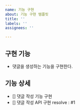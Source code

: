 ```yaml
---
name: 기능 구현
about: 기능 구현 템플릿
title: ''
labels: ''
assignees: ''

---
```


## 구현 기능
 - 댓글을 생성하는 기능을 구현한다.

## 기능 상세
 - [] 댓글 작성 기능 구현
 - [] 댓글 작성 API 구현
resolve : #1
